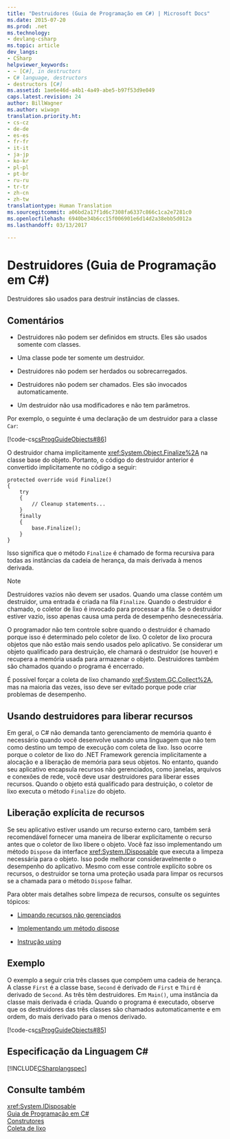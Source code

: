 ```yaml
---
title: "Destruidores (Guia de Programação em C#) | Microsoft Docs"
ms.date: 2015-07-20
ms.prod: .net
ms.technology:
- devlang-csharp
ms.topic: article
dev_langs:
- CSharp
helpviewer_keywords:
- ~ [C#], in destructors
- C# language, destructors
- destructors [C#]
ms.assetid: 1ae6e46d-a4b1-4a49-abe5-b97f53d9e049
caps.latest.revision: 24
author: BillWagner
ms.author: wiwagn
translation.priority.ht:
- cs-cz
- de-de
- es-es
- fr-fr
- it-it
- ja-jp
- ko-kr
- pl-pl
- pt-br
- ru-ru
- tr-tr
- zh-cn
- zh-tw
translationtype: Human Translation
ms.sourcegitcommit: a06bd2a17f1d6c7308fa6337c866c1ca2e7281c0
ms.openlocfilehash: 6940be34b6cc15f006901e6d14d2a38ebb5d012a
ms.lasthandoff: 03/13/2017

---
```

# <a name="destructors-c-programming-guide"></a>Destruidores (Guia de Programação em C#)
Destruidores são usados para destruir instâncias de classes.  
  
## <a name="remarks"></a>Comentários  
  
-   Destruidores não podem ser definidos em structs. Eles são usados somente com classes.  
  
-   Uma classe pode ter somente um destruidor.  
  
-   Destruidores não podem ser herdados ou sobrecarregados.  
  
-   Destruidores não podem ser chamados. Eles são invocados automaticamente.  
  
-   Um destruidor não usa modificadores e não tem parâmetros.  
  
 Por exemplo, o seguinte é uma declaração de um destruidor para a classe `Car`:  
  
 [!code-cs[csProgGuideObjects#86](../../../csharp/programming-guide/classes-and-structs/codesnippet/CSharp/destructors_1.cs)]  
  
 O destruidor chama implicitamente <xref:System.Object.Finalize%2A> na classe base do objeto. Portanto, o código do destruidor anterior é convertido implicitamente no código a seguir:  
  
```  
protected override void Finalize()  
{  
    try  
    {  
        // Cleanup statements...  
    }  
    finally  
    {  
        base.Finalize();  
    }  
}  
```  
  
 Isso significa que o método `Finalize` é chamado de forma recursiva para todas as instâncias da cadeia de herança, da mais derivada à menos derivada.  
  
> [!NOTE]
>  Destruidores vazios não devem ser usados. Quando uma classe contém um destruidor, uma entrada é criada na fila `Finalize`. Quando o destruidor é chamado, o coletor de lixo é invocado para processar a fila. Se o destruidor estiver vazio, isso apenas causa uma perda de desempenho desnecessária.  
  
 O programador não tem controle sobre quando o destruidor é chamado porque isso é determinado pelo coletor de lixo. O coletor de lixo procura objetos que não estão mais sendo usados pelo aplicativo. Se considerar um objeto qualificado para destruição, ele chamará o destruidor (se houver) e recupera a memória usada para armazenar o objeto. Destruidores também são chamados quando o programa é encerrado.  
  
 É possível forçar a coleta de lixo chamando <xref:System.GC.Collect%2A>, mas na maioria das vezes, isso deve ser evitado porque pode criar problemas de desempenho.  
  
## <a name="using-destructors-to-release-resources"></a>Usando destruidores para liberar recursos  
 Em geral, o C# não demanda tanto gerenciamento de memória quanto é necessário quando você desenvolve usando uma linguagem que não tem como destino um tempo de execução com coleta de lixo. Isso ocorre porque o coletor de lixo do .NET Framework gerencia implicitamente a alocação e a liberação de memória para seus objetos. No entanto, quando seu aplicativo encapsula recursos não gerenciados, como janelas, arquivos e conexões de rede, você deve usar destruidores para liberar esses recursos. Quando o objeto está qualificado para destruição, o coletor de lixo executa o método `Finalize` do objeto.  
  
## <a name="explicit-release-of-resources"></a>Liberação explícita de recursos  
 Se seu aplicativo estiver usando um recurso externo caro, também será recomendável fornecer uma maneira de liberar explicitamente o recurso antes que o coletor de lixo libere o objeto. Você faz isso implementando um método `Dispose` da interface <xref:System.IDisposable> que executa a limpeza necessária para o objeto. Isso pode melhorar consideravelmente o desempenho do aplicativo. Mesmo com esse controle explícito sobre os recursos, o destruidor se torna uma proteção usada para limpar os recursos se a chamada para o método `Dispose` falhar.  
  
 Para obter mais detalhes sobre limpeza de recursos, consulte os seguintes tópicos:  
  
-   [Limpando recursos não gerenciados](http://msdn.microsoft.com/library/a17b0066-71c2-4ba4-9822-8e19332fc213)  
  
-   [Implementando um método dispose](http://msdn.microsoft.com/library/eb4e1af0-3b48-4fbc-ad4e-fc2f64138bf9)  
  
-   [Instrução using](../../../csharp/language-reference/keywords/using-statement.md)  
  
## <a name="example"></a>Exemplo  
 O exemplo a seguir cria três classes que compõem uma cadeia de herança. A classe `First` é a classe base, `Second` é derivado de `First` e `Third` é derivado de `Second`. As três têm destruidores. Em `Main()`, uma instância da classe mais derivada é criada. Quando o programa é executado, observe que os destruidores das três classes são chamados automaticamente e em ordem, do mais derivado para o menos derivado.  
  
 [!code-cs[csProgGuideObjects#85](../../../csharp/programming-guide/classes-and-structs/codesnippet/CSharp/destructors_2.cs)]  
  
## <a name="c-language-specification"></a>Especificação da Linguagem C#  
 [!INCLUDE[CSharplangspec](../../../csharp/language-reference/keywords/includes/csharplangspec_md.md)]  
  
## <a name="see-also"></a>Consulte também  
 <xref:System.IDisposable>   
 [Guia de Programação em C#](../../../csharp/programming-guide/index.md)   
 [Construtores](../../../csharp/programming-guide/classes-and-structs/constructors.md)   
 [Coleta de lixo](../../../standard/garbagecollection/index.md)
